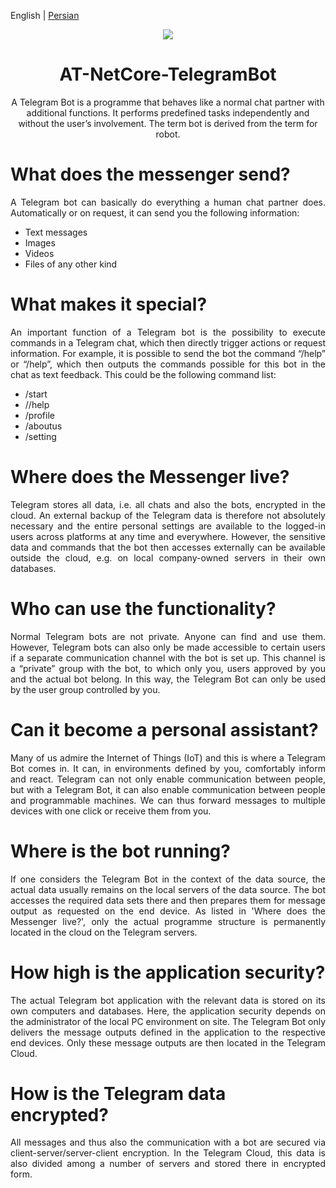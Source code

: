 English | [Persian](./README.fa-IR.md)

<p align="center">
	<img align="center" src="https://www.techscanner.in/wp-content/uploads/2020/02/Best-Telegram-Bots.jpg">
</p>
<h1 align="center">
  AT-NetCore-TelegramBot
</h1>
<div>
	<p align="center">
    A Telegram Bot is a programme that behaves like a normal chat partner with additional functions. It performs predefined tasks independently and without the user’s involvement. The term bot is derived from the term for robot.
	</p>
</div>

# What does the messenger send?
<div align="justify">
  A Telegram bot can basically do everything a human chat partner does. Automatically or on request, it can send you the following information:
</div>
<div>
  <ul>
    <li>Text messages</li>
    <li>Images</li>
    <li>Videos</li>
    <li>Files of any other kind</li>
  </ul>
</div>

# What makes it special?
<div align="justify">
  An important function of a Telegram bot is the possibility to execute commands in a Telegram chat, which then directly trigger actions or request information. For example, it is possible to send the bot the command “/help” or “/help”, which then outputs the commands possible for this bot in the chat as text feedback. This could be the following command list:
</div>
<div>
  <ul>
    <li>/start</li>
    <li>//help</li>
    <li>/profile</li>
    <li>/aboutus</li>
    <li>/setting</li>
  </ul>
</div>

# Where does the Messenger live?
<div align="justify">
	Telegram stores all data, i.e. all chats and also the bots, encrypted in the cloud. An external backup of the Telegram data is therefore not absolutely necessary and the entire personal settings are available to the logged-in users across platforms at any time and everywhere. However, the sensitive data and commands that the bot then accesses externally can be available outside the cloud, e.g. on local company-owned servers in their own databases.
</div>

# Who can use the functionality?
<div align="justify">
	Normal Telegram bots are not private. Anyone can find and use them. However, Telegram bots can also only be made accessible to certain users if a separate communication channel with the bot is set up. This channel is a “private” group with the bot, to which only you, users approved by you and the actual bot belong. In this way, the Telegram Bot can only be used by the user group controlled by you.
</div>

# Can it become a personal assistant?
<div align="justify">
	Many of us admire the Internet of Things (IoT) and this is where a Telegram Bot comes in. It can, in environments defined by you, comfortably inform and react. Telegram can not only enable communication between people, but with a Telegram Bot, it can also enable communication between people and programmable machines. We can thus forward messages to multiple devices with one click or receive them from you.
</div>

# Where is the bot running?
<div align="justify">
	If one considers the Telegram Bot in the context of the data source, the actual data usually remains on the local servers of the data source. The bot accesses the required data sets there and then prepares them for message output as requested on the end device. As listed in 'Where does the Messenger live?', only the actual programme structure is permanently located in the cloud on the Telegram servers.
</div>

# How high is the application security?
<div align="justify">
	The actual Telegram bot application with the relevant data is stored on its own computers and databases. Here, the application security depends on the administrator of the local PC environment on site. The Telegram Bot only delivers the message outputs defined in the application to the respective end devices. Only these message outputs are then located in the Telegram Cloud.
</div>

# How is the Telegram data encrypted?
<div align="justify">
	All messages and thus also the communication with a bot are secured via client-server/server-client encryption. In the Telegram Cloud, this data is also divided among a number of servers and stored there in encrypted form.
</div>
